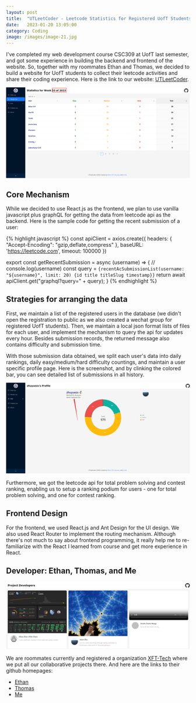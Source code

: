 ```yaml
---
layout: post
title:  "UTLeetCoder - Leetcode Statistics for Registered UofT Students"
date:   2023-01-20 13:05:00
category: Coding
image: /images/image-21.jpg
---
```

I've completed my web development course CSC309 at UofT last semester, and got some experience in building the backend and frontend of the website. So, together with my roommates Ethan and Thomas, we decided to build a website for UofT students to collect their leetcode activities and share their coding experience. Here is the link to our website: [UTLeetCoder](https://coder.xfttech.org/).

![daily_rank](/post-images/UTleetcoder/1.png)

## Core Mechanism

While we decided to use React.js as the frontend, we plan to use vanilla javascript plus graphQL for getting the data from leetcode api as the backend. Here is the sample code for getting the recent submission of a user:

{% highlight javascript %}
const apiClient = axios.create({
    headers: { "Accept-Encoding": "gzip,deflate,compress" },
    baseURL: 'https://leetcode.com',
    timeout: 100000
})

export const getRecentSubmission = async (username) => {
    // console.log(username)
    const query = `{recentAcSubmissionList(username: "${username}", limit: 20) {id title titleSlug timestamp}}`
    return await apiClient.get("graphql?query=" + query);
}
{% endhighlight %}

## Strategies for arranging the data
First, we maintain a list of the registered users in the database (we didn't open the registration to public as we also created a wechat group for registered UofT students). Then, we maintain a local json format lists of files for each user, and implement the mechanism to query the api for updates every hour. Besides submission records, the returned message also contains difficulty and submission time.

With those submission data obtained, we split each user's data into daily rankings, daily easy/medium/hard difficulty countings, and maintain a user specific profile page. Here is the screenshot, and by clinking the colored bar, you can see detailed list of submissions in all history.

![user_profile](/post-images/UTleetcoder/2.png)

Furthermore, we got the leetcode api for total problem solving and contest ranking, enabling us to setup a ranking podium for users - one for total problem solving, and one for contest ranking. 

## Frontend Design

For the frontend, we used React.js and Ant Design for the UI design. We also used React Router to implement the routing mechanism. Although there's not much to say about frontend programming, it really help me to re-familiarize with the React I learned from course and get more experience in React.

## Developer: Ethan, Thomas, and Me
![us](/post-images/UTleetcoder/3.png)

We are roommates currently and registered a organization [XFT-Tech](https://github.com/XFTTech) where we put all our collaborative projects there. And here are the links to their github homepages:
- [Ethan](https://github.com/Ethan-ZYF)
- [Thomas](https://github.com/Yorafa)
- [Me](https://github.com/zhuyuezx)